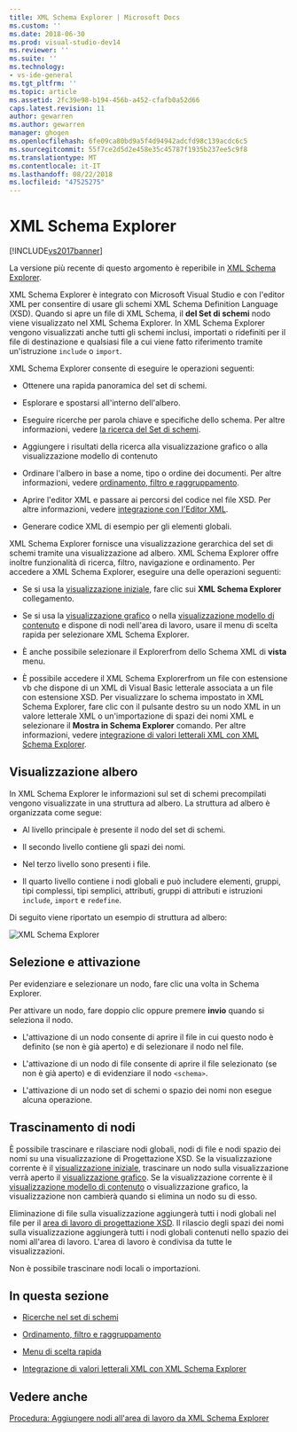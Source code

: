 ```yaml
---
title: XML Schema Explorer | Microsoft Docs
ms.custom: ''
ms.date: 2018-06-30
ms.prod: visual-studio-dev14
ms.reviewer: ''
ms.suite: ''
ms.technology:
- vs-ide-general
ms.tgt_pltfrm: ''
ms.topic: article
ms.assetid: 2fc39e98-b194-456b-a452-cfafb0a52d66
caps.latest.revision: 11
author: gewarren
ms.author: gewarren
manager: ghogen
ms.openlocfilehash: 6fe09ca80bd9a5f4d94942adcfd98c139acdc6c5
ms.sourcegitcommit: 55f7ce2d5d2e458e35c45787f1935b237ee5c9f8
ms.translationtype: MT
ms.contentlocale: it-IT
ms.lasthandoff: 08/22/2018
ms.locfileid: "47525275"
---
```

# <a name="xml-schema-explorer"></a>XML Schema Explorer
[!INCLUDE[vs2017banner](../includes/vs2017banner.md)]

La versione più recente di questo argomento è reperibile in [XML Schema Explorer](https://docs.microsoft.com/visualstudio/xml-tools/xml-schema-explorer).  
  
  
XML Schema Explorer è integrato con Microsoft Visual Studio e con l'editor XML per consentire di usare gli schemi XML Schema Definition Language (XSD). Quando si apre un file di XML Schema, il **del Set di schemi** nodo viene visualizzato nel XML Schema Explorer. In XML Schema Explorer vengono visualizzati anche tutti gli schemi inclusi, importati o ridefiniti per il file di destinazione e qualsiasi file a cui viene fatto riferimento tramite un'istruzione `include` o `import`.  
  
 XML Schema Explorer consente di eseguire le operazioni seguenti:  
  
-   Ottenere una rapida panoramica del set di schemi.  
  
-   Esplorare e spostarsi all'interno dell'albero.  
  
-   Eseguire ricerche per parola chiave e specifiche dello schema. Per altre informazioni, vedere [la ricerca del Set di schemi](../xml-tools/searching-the-schema-set.md).  
  
-   Aggiungere i risultati della ricerca alla visualizzazione grafico o alla visualizzazione modello di contenuto  
  
-   Ordinare l'albero in base a nome, tipo o ordine dei documenti. Per altre informazioni, vedere [ordinamento, filtro e raggruppamento](../xml-tools/sorting-filtering-and-grouping-xml-schema-explorer.md).  
  
-   Aprire l'editor XML e passare ai percorsi del codice nel file XSD. Per altre informazioni, vedere [integrazione con l'Editor XML](../xml-tools/integration-with-xml-editor.md).  
  
-   Generare codice XML di esempio per gli elementi globali.  
  
 XML Schema Explorer fornisce una visualizzazione gerarchica del set di schemi tramite una visualizzazione ad albero. XML Schema Explorer offre inoltre funzionalità di ricerca, filtro, navigazione e ordinamento. Per accedere a XML Schema Explorer, eseguire una delle operazioni seguenti:  
  
-   Se si usa la [visualizzazione iniziale](../xml-tools/start-view.md), fare clic sui **XML Schema Explorer** collegamento.  
  
-   Se si usa la [visualizzazione grafico](../xml-tools/graph-view.md) o nella [visualizzazione modello di contenuto](../xml-tools/content-model-view.md) e dispone di nodi nell'area di lavoro, usare il menu di scelta rapida per selezionare XML Schema Explorer.  
  
-   È anche possibile selezionare il Explorerfrom dello Schema XML di **vista** menu.  
  
-   È possibile accedere il XML Schema Explorerfrom un file con estensione vb che dispone di un XML di Visual Basic letterale associata a un file con estensione XSD. Per visualizzare lo schema impostato in XML Schema Explorer, fare clic con il pulsante destro su un nodo XML in un valore letterale XML o un'importazione di spazi dei nomi XML e selezionare il **Mostra in Schema Explorer** comando. Per altre informazioni, vedere [integrazione di valori letterali XML con XML Schema Explorer](../xml-tools/integration-of-xml-literals-with-xml-schema-explorer.md).  
  
## <a name="tree-view"></a>Visualizzazione albero  
 In XML Schema Explorer le informazioni sul set di schemi precompilati vengono visualizzate in una struttura ad albero. La struttura ad albero è organizzata come segue:  
  
-   Al livello principale è presente il nodo del set di schemi.  
  
-   Il secondo livello contiene gli spazi dei nomi.  
  
-   Nel terzo livello sono presenti i file.  
  
-   Il quarto livello contiene i nodi globali e può includere elementi, gruppi, tipi complessi, tipi semplici, attributi, gruppi di attributi e istruzioni `include`, `import` e `redefine`.  
  
 Di seguito viene riportato un esempio di struttura ad albero:  
  
 ![XML Schema Explorer](../xml-tools/media/xmlschemaexplorer.gif "XMLSchemaExplorer")  
  
## <a name="selection-and-activation"></a>Selezione e attivazione  
 Per evidenziare e selezionare un nodo, fare clic una volta in Schema Explorer.  
  
 Per attivare un nodo, fare doppio clic oppure premere **invio** quando si seleziona il nodo.  
  
-   L'attivazione di un nodo consente di aprire il file in cui questo nodo è definito (se non è già aperto) e di selezionare il nodo nel file.  
  
-   L'attivazione di un nodo di file consente di aprire il file selezionato (se non è già aperto) e di evidenziare il nodo `<schema>`.  
  
-   L'attivazione di un nodo set di schemi o spazio dei nomi non esegue alcuna operazione.  
  
## <a name="draging-and-dropping-nodes"></a>Trascinamento di nodi  
 È possibile trascinare e rilasciare nodi globali, nodi di file e nodi spazio dei nomi su una visualizzazione di Progettazione XSD. Se la visualizzazione corrente è il [visualizzazione iniziale](../xml-tools/start-view.md), trascinare un nodo sulla visualizzazione verrà aperto il [visualizzazione grafico](../xml-tools/graph-view.md). Se la visualizzazione corrente è il [visualizzazione modello di contenuto](../xml-tools/content-model-view.md) o visualizzazione grafico, la visualizzazione non cambierà quando si elimina un nodo su di esso.  
  
 Eliminazione di file sulla visualizzazione aggiungerà tutti i nodi globali nel file per il [area di lavoro di progettazione XSD](../xml-tools/xml-schema-designer-workspace.md). Il rilascio degli spazi dei nomi sulla visualizzazione aggiungerà tutti i nodi globali contenuti nello spazio dei nomi all'area di lavoro. L'area di lavoro è condivisa da tutte le visualizzazioni.  
  
 Non è possibile trascinare nodi locali o importazioni.  
  
## <a name="in-this-section"></a>In questa sezione  
  
-   [Ricerche nel set di schemi](../xml-tools/searching-the-schema-set.md)  
  
-   [Ordinamento, filtro e raggruppamento](../xml-tools/sorting-filtering-and-grouping-xml-schema-explorer.md)  
  
-   [Menu di scelta rapida](../xml-tools/context-menus-xml-schema-explorer.md)  
  
-   [Integrazione di valori letterali XML con XML Schema Explorer](../xml-tools/integration-of-xml-literals-with-xml-schema-explorer.md)  
  
## <a name="see-also"></a>Vedere anche  
 [Procedura: Aggiungere nodi all'area di lavoro da XML Schema Explorer](../xml-tools/how-to-add-nodes-to-the-workspace-from-the-xml-schema-explorer.md)








